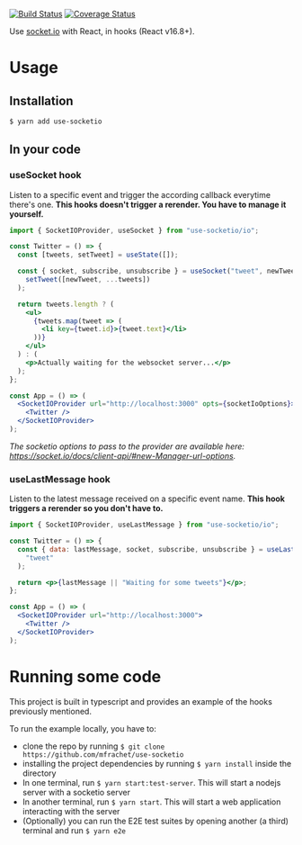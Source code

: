 [![Build Status](https://travis-ci.org/mfrachet/use-socketio.svg?branch=master)](https://travis-ci.org/mfrachet/use-socketio)
[![Coverage Status](https://coveralls.io/repos/github/mfrachet/use-socketio/badge.svg?branch=master)](https://coveralls.io/github/mfrachet/use-socketio?branch=master)

Use [socket.io](https://socket.io/) with React, in hooks (React v16.8+).

# Usage

## Installation

```sh
$ yarn add use-socketio
```

## In your code

### useSocket hook

Listen to a specific event and trigger the according callback everytime there's one. **This hooks doesn't trigger a rerender. You have to manage it yourself.**

```jsx
import { SocketIOProvider, useSocket } from "use-socketio/io";

const Twitter = () => {
  const [tweets, setTweet] = useState([]);

  const { socket, subscribe, unsubscribe } = useSocket("tweet", newTweet =>
    setTweet([newTweet, ...tweets])
  );

  return tweets.length ? (
    <ul>
      {tweets.map(tweet => (
        <li key={tweet.id}>{tweet.text}</li>
      ))}
    </ul>
  ) : (
    <p>Actually waiting for the websocket server...</p>
  );
};

const App = () => (
  <SocketIOProvider url="http://localhost:3000" opts={socketIoOptions}>
    <Twitter />
  </SocketIOProvider>
);
```

_The socketio options to pass to the provider are available here: https://socket.io/docs/client-api/#new-Manager-url-options._

### useLastMessage hook

Listen to the latest message received on a specific event name. **This hook triggers a rerender so you don't have to.**

```jsx
import { SocketIOProvider, useLastMessage } from "use-socketio/io";

const Twitter = () => {
  const { data: lastMessage, socket, subscribe, unsubscribe } = useLastMessage(
    "tweet"
  );

  return <p>{lastMessage || "Waiting for some tweets"}</p>;
};

const App = () => (
  <SocketIOProvider url="http://localhost:3000">
    <Twitter />
  </SocketIOProvider>
);
```

# Running some code

This project is built in typescript and provides an example of the hooks previously mentioned.

To run the example locally, you have to:

- clone the repo by running `$ git clone https://github.com/mfrachet/use-socketio`
- installing the project dependencies by running `$ yarn install` inside the directory
- In one terminal, run `$ yarn start:test-server`. This will start a nodejs server with a socketio server
- In another terminal, run `$ yarn start`. This will start a web application interacting with the server
- (Optionally) you can run the E2E test suites by opening another (a third) terminal and run `$ yarn e2e`
